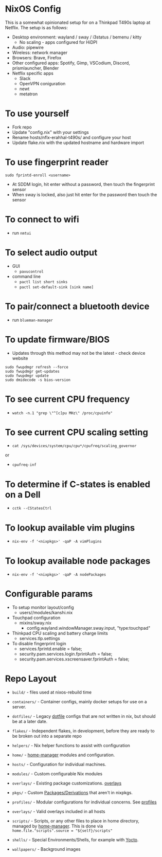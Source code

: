 NixOS Config
============

This is a somewhat opinionated setup for on a Thinkpad T490s laptop at Netflix.
The setup is as follows:

* Desktop environment: wayland / sway / i3status / bemenu / kitty
  * No scaling - apps configured for HiDPI
* Audio: pipewire
* Wireless: network manager
* Browsers: Brave, Firefox
* Other configured apps: Spotify, Gimp, VSCodium, Discord, prismlauncher, Blender
* Netflix specific apps
  * Slack
  * OpenVPN coniguration
  * newt
  * metatron

# To use yourself

* Fork repo
* Update "config.nix" with your settings
* Rename hosts/nflx-erahhal-t490s/ and configure your host
* Update flake.nix with the updated hostname and hardware import

# To use fingerprint reader

`sudo fprintd-enroll <username>`

- At SDDM login, hit enter without a password, then touch the fingerprint sensor
- When sway is locked, also just hit enter for the password then touch the sensor

# To connect to wifi

* run `nmtui`

# To select audio output

* GUI
  * `pavucontrol`
* command line
  * `pactl list short sinks`
  * `pactl set-default-sink [sink name]`

# To pair/connect a bluetooth device

* run `blueman-manager`

# To update firmware/BIOS

* Updates through this method may not be the latest - check device website

```
sudo fwupdmgr refresh --force
sudo fwupdmgr get-updates
sudo fwupdmgr update
sudo dmidecode -s bios-version
```

# To see current CPU frequency

* `watch -n.1 "grep \"^[c]pu MHz\" /proc/cpuinfo"`

# To see current CPU scaling setting

* `cat /sys/devices/system/cpu/cpu*/cpufreq/scaling_governor`

or

* `cpufreq-inf`

# To determine if C-states is enabled on a Dell

* `cctk --CStatesCtrl`

# To lookup available vim plugins

* `nix-env -f '<nixpkgs>' -qaP -A vimPlugins`

# To lookup available node packages

* `nix-env -f '<nixpkgs>' -qaP -A nodePackages`

# Configurable params

* To setup monitor layout/config
  - users/<username>/modules/kanshi.nix
* Touchpad configuration
  - mixins/sway.nix
    - config.wayland.windowManager.sway.input, "type:touchpad"
* Thinkpad CPU scaling and battery charge limits
  - services.tlp.settings
* To disable fingerprint login
  - services.fprintd.enable = false;
  - security.pam.services.login.fprintAuth = false;
  - security.pam.services.xscreensaver.fprintAuth = false;

# Repo Layout

- `build/` - files used at nixos-rebuild time

- `containers/` - Container configs, mainly docker setups for use on a server.

- `dotfiles/` - Legacy [dotfile](https://wiki.archlinux.org/index.php/Dotfiles)
  configs that are not written in nix, but should be at a later date.

- `flakes/` - Independent flakes, in development, before they are ready to be broken out into a separate repo

- `helpers/` - Nix helper functions to assist with configuration

- `home/` - [home-manager](https://github.com/nix-community/home-manager) modules and configuration.

- `hosts/` - Configuration for individual machines.

- `modules/` - Custom configurable Nix modules

- `overlays/` - Existing package customizations.
  [overlays](https://devos.divnix.com/outputs/overlays.html)

- `pkgs/` - Custom [Packages/Derivations](https://nixos.org/manual/nix/unstable/expressions/derivations.html) that aren't in nixpkgs.

- `profiles/` - Modular configurations for individual concerns.
  See [profiles](https://devos.divnix.com/concepts/profiles.html)

- `overlays/` - Valid overlays included in all hosts

- `scripts/` - Scripts, or any other files to place in home directory,
  managed by [home-manager](https://github.com/nix-community/home-manager).
  This is done via `home.file."scripts".source = "${self}/scripts"`

- `shells/` - Special Environments/Shells, for example with [Yocto](https://www.yoctoproject.org/).

- `wallpapers/` - Background images
